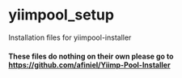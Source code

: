 # yiimpool_setup

Installation files for yiimpool-installer

#### These files do nothing on their own please go to https://github.com/afiniel/Yiimp-Pool-Installer
